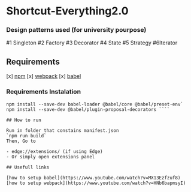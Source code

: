 # Shortcut-Everything2.0

### Design patterns used (for university pourpose)

#1 Singleton #2 Factory #3 Decorator #4 State #5 Strategy #6Iterator

## Requirements

[x] [npm](https://docs.npmjs.com/downloading-and-installing-node-js-and-npm)
[x] [webpack](https://webpack.js.org/guides/installation/)
[x] [babel](https://www.google.com)

### Requirements Instalation

`````npm install webpack webpack-cli
npm install --save-dev babel-loader @babel/core @babel/preset-env`
npm install --save-dev @babel/plugin-proposal-decorators ````

## How to run

Run in folder that constains manifest.json
`npm run build`
Then, Go to

- edge://extensions/ (if using Edge)
- Or simply open extensions panel

## Usefull links

[how to setup babel](https://www.youtube.com/watch?v=MX13Ezfzuf8)
[how to setup webpack](https://www.youtube.com/watch?v=HNb6bapmsyI)

`````
